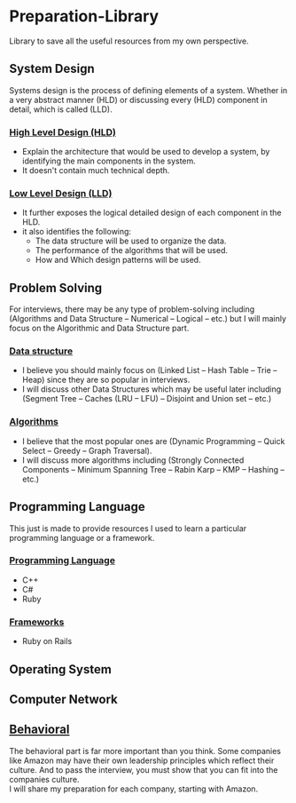 # Preparation-Library
Library to save all the useful resources from my own perspective.

## System Design
Systems design is the process of defining elements of a system. Whether in a very abstract manner (HLD) or discussing every (HLD) component in detail, which is called (LLD).
### [High Level Design (HLD)](https://github.com/Abdelrhman-Samir-99/Preparation-Library/tree/main/System%20Design/High%20Level%20Design)
+ Explain the architecture that would be used to develop a system, by identifying the main components in the system.
+ It doesn't contain much technical depth.
### [Low Level Design (LLD)](https://github.com/Abdelrhman-Samir-99/Preparation-Library/tree/main/System%20Design/Low%20Level%20Design) 
+ It further exposes the logical detailed design of each component in the HLD.
+ it also identifies the following:
  + The data structure will be used to organize the data.
  + The performance of the algorithms that will be used.
  + How and Which design patterns will be used. 

## Problem Solving
For interviews, there may be any type of problem-solving including (Algorithms and Data Structure – Numerical – Logical – etc.) but I will mainly focus on the Algorithmic and Data Structure part.

### [Data structure](https://github.com/Abdelrhman-Samir-99/Preparation-Library/tree/main/Problem%20Solving/Data%20Structure)
+ I believe you should mainly focus on (Linked List – Hash Table – Trie – Heap) since they are so popular in interviews. <br>
+ I will discuss other Data Structures which may be useful later including (Segment Tree – Caches (LRU – LFU) – Disjoint and Union set – etc.)
### [Algorithms](https://github.com/Abdelrhman-Samir-99/Preparation-Library/tree/main/Problem%20Solving/Algorithms)
+ I believe that the most popular ones are (Dynamic Programming – Quick Select – Greedy – Graph Traversal). <br>
+ I will discuss more algorithms including (Strongly Connected Components – Minimum Spanning Tree – Rabin Karp – KMP – Hashing – etc.)

## Programming Language
This just is made to provide resources I used to learn a particular programming language or a framework.
### [Programming Language]()
+ C++
+ C#
+ Ruby
### [Frameworks]()
+ Ruby on Rails

## Operating System
## Computer Network
## [Behavioral]()
The behavioral part is far more important than you think. Some companies like Amazon may have their own leadership principles which reflect their culture. And to pass the interview, you must show that you can fit into the companies culture. <br>
I will share my preparation for each company, starting with Amazon.
